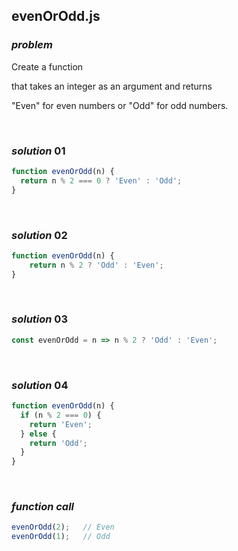 ## evenOrOdd.js

### ***problem***

Create a function

that takes an integer as an argument and returns

"Even" for even numbers or "Odd" for odd numbers.

<br>

### ***solution*** 01

```javascript
function evenOrOdd(n) {
  return n % 2 === 0 ? 'Even' : 'Odd';
}
```

<br>

### ***solution*** 02

```javascript
function evenOrOdd(n) {
	return n % 2 ? 'Odd' : 'Even';
}
```

<br>

### ***solution*** 03

```javascript
const evenOrOdd = n => n % 2 ? 'Odd' : 'Even';
```

<br>

### ***solution*** 04

```javascript
function evenOrOdd(n) {
  if (n % 2 === 0) {
    return 'Even';
  } else {
    return 'Odd';
  }
}
```

<br>

### ***function call***

```javascript
evenOrOdd(2);	// Even
evenOrOdd(1);	// Odd
```

